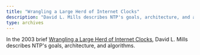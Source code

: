 ```yaml
---
title: "Wrangling a Large Herd of Internet Clocks"
description: "David L. Mills describes NTP's goals, architecture, and algorithms."
type: archives
---
```


In the 2003 brief [Wrangling a Large Herd of Internet Clocks](/reflib/brief/dimacs/dimacs.pdf), David L. Mills describes NTP's goals, architecture, and algorithms.

<br>